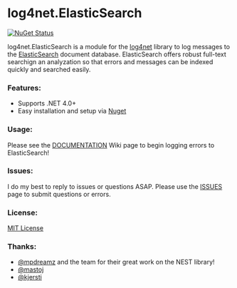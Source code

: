 log4net.ElasticSearch
=====================

[![NuGet Status](http://img.shields.io/nuget/v/nuget.svg?style=flat)](https://www.nuget.org/packages/log4net.ElasticSearch/)

log4net.ElasticSearch is a module for the [log4net](http://logging.apache.org/log4net/) library to log messages to the [ElasticSearch](http://www.elasticsearch.org) document database. ElasticSearch offers robust full-text searchign an analyzation so that errors and messages can be indexed quickly and searched easily.

### Features:
* Supports .NET 4.0+
* Easy installation and setup via [Nuget](https://nuget.org/packages/log4net.ElasticSearch/)

### Usage:
Please see the [DOCUMENTATION](https://github.com/jptoto/log4net.ElasticSearch/wiki/0-Documentation) Wiki page to begin logging errors to ElasticSearch!

### Issues:
I do my best to reply to issues or questions ASAP. Please use the [ISSUES](https://github.com/jptoto/log4net.ElasticSearch/issues) page to submit questions or errors.

### License:
[MIT License](https://github.com/jptoto/log4net.ElasticSearch/blob/master/LICENSE)

### Thanks:
- [@mpdreamz](https://github.com/Mpdreamz) and the team for their great work on the NEST library!
- [@mastoj](https://github.com/mastoj)
- [@kjersti](https://github.com/kjersti)
